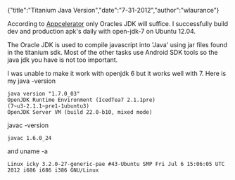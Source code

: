 {"title":"Titanium Java Version","date":"7-31-2012","author":"wlaurance"}

According to
[Appcelerator](http://docs.appcelerator.com/titanium/2.1/#!/guide/Installing_Oracle_JDK)
only Oracles JDK will suffice. I successfully build dev and
production apk's daily with open-jdk-7 on Ubuntu 12.04.

The Oracle JDK is used to compile javascript into 'Java' using jar files
found in the titanium sdk. Most of the other tasks use Android SDK tools
so the java jdk you have is not too important. 

I was unable to make it work with openjdk 6 but it works well with 7.
Here is my java -version 

```
java version "1.7.0_03"
OpenJDK Runtime Environment (IcedTea7 2.1.1pre)
(7~u3-2.1.1~pre1-1ubuntu3)
OpenJDK Server VM (build 22.0-b10, mixed mode)
```

javac -version

```
javac 1.6.0_24
```

and uname -a

```
Linux icky 3.2.0-27-generic-pae #43-Ubuntu SMP Fri Jul 6 15:06:05 UTC 2012 i686 i686 i386 GNU/Linux
```
